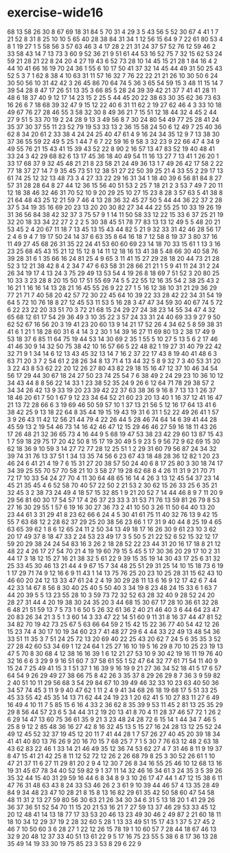 # exercise-wide16
68
13
58
26
30
8
67
69
18
31
84
5
70
31
4
29
3
5
43
56
5
52
30
67
4
41
1
7
21
52
8
31
8
25
10
10
5
65
40
28
38
84
31
34
1
12
56
15
64
9
7
22
61
80
53
4
8
1
19
27
1
5
58
56
3
57
63
46
3
4
17
28
2
21
31
24
37
57
52
76
12
59
46
2
33
58
43
14
7
13
73
3
60
9
52
36
21
9
51
61
44
53
16
52
75
7
32
15
62
53
24
59
21
28
21
22
8
24
20
4
27
19
43
6
52
73
28
10
14
45
15
21
28
1
84
16
4
2
44
10
41
66
16
19
70
24
36
1
55
6
10
17
50
41
37
32
14
45
44
49
31
50
25
43
52
5
3
7
1
62
8
38
4
10
63
31
11
57
16
32
7
76
22
22
21
21
26
10
30
50
6
24
30
50
56
10
31
42
42
3
26
45
86
70
64
74
5
36
3
65
54
59
15
3
48
11
15
14
7
39
54
28
8
47
17
26
51
13
35
3
66
85
5
28
24
39
39
42
21
37
7
41
41
28
11
48
6
18
37
40
9
12
17
14
23
15
2
25
5
44
45
20
22
38
63
30
35
62
36
73
63
16
26
6
7
18
68
39
32
47
9
15
12
22
40
6
31
11
62
2
19
27
62
46
4
3
33
10
18
49
67
76
27
28
46
55
3
58
32
30
8
49
36
21
7
15
51
12
18
44
32
4
45
2
44
27
9
51
5
33
70
19
2
24
28
9
13
3
49
56
8
7
30
24
80
54
49
77
25
28
41
24
35
37
30
37
55
11
23
52
79
19
53
33
13
2
36
15
58
24
50
6
12
49
7
25
40
36
62
8
34
20
61
2
33
38
4
24
24
25
40
47
61
4
9
16
24
34
35
12
9
7
13
38
30
37
36
55
59
22
49
5
25
1
44
7
6
7
22
59
16
9
58
3
32
23
9
22
66
47
4
34
9
49
55
76
21
15
43
41
15
39
43
52
22
8
90
2
16
57
13
47
83
52
19
40
48
41
33
24
3
42
29
68
82
6
13
17
45
36
18
40
49
54
11
16
13
27
7
13
41
1
26
20
1
33
17
68
37
9
32
45
48
21
21
8
23
58
21
24
49
36
13
1
7
49
26
42
17
58
2
22
77
18
37
27
14
7
9
35
45
73
51
12
38
51
27
22
50
39
25
21
4
33
55
2
29
17
13
61
74
25
12
32
13
48
73
3
4
27
33
22
29
16
31
34
1
18
40
39
6
56
81
84
8
27
57
31
28
28
64
8
27
44
12
36
15
56
40
51
53
2
25
7
18
21
2
3
53
7
49
7
20
11
12
18
38
46
32
46
31
70
52
10
9
20
29
25
10
27
15
23
8
28
3
57
63
5
41
38
8
21
64
48
43
25
12
21
59
7
46
4
13
28
36
32
45
27
50
5
44
44
36
22
37
2
28
37
5
34
19
35
16
69
20
23
13
20
20
30
82
27
34
44
22
55
25
10
33
19
26
19
31
36
56
84
38
42
32
37
3
75
57
9
1
14
11
50
58
33
12
22
15
33
6
37
25
21
19
32
20
18
33
34
22
27
2
2
2
5
30
38
45
51
78
77
83
13
13
12
49
5
5
48
20
21
53
45
2
4
20
67
11
18
7
13
45
13
15
43
44
82
5
21
9
32
33
31
42
46
28
56
17
2
4
6
9
4
7
19
17
50
24
14
37
6
63
35
8
64
16
18
7
12
58
8
19
37
3
80
37
16
11
49
27
45
68
26
31
35
22
24
41
53
60
60
69
23
14
18
70
33
15
61
1
13
3
16
23
25
68
45
43
15
21
12
15
12
8
14
11
12
18
16
13
41
38
5
48
66
30
40
58
76
39
28
31
6
1
35
66
16
24
81
25
4
9
65
3
11
41
15
27
29
28
18
20
44
73
21
28
52
3
12
21
38
42
8
4
2
34
7
47
6
63
58
31
28
66
21
21
1
5
9
41
11
24
31
2
24
26
34
19
17
4
13
24
3
75
29
49
13
53
54
4
19
26
8
18
69
7
51
52
3
20
80
25
10
33
3
23
28
8
20
15
50
17
51
55
69
74
5
5
22
55
12
16
35
54
2
38
25
43
2
16
21
1
16
16
14
13
28
21
16
45
55
26
9
22
27
1
5
16
12
38
10
31
21
29
36
29
77
21
71
7
40
58
20
42
57
72
30
22
45
64
10
39
22
33
28
42
22
34
31
54
19
64
5
72
10
76
18
8
27
12
45
53
11
53
5
16
28
3
47
47
34
59
30
40
67
74
5
72
6
22
23
22
20
33
51
70
3
72
21
68
15
24
29
27
24
38
23
14
55
34
47
4
32
65
68
12
61
17
54
29
36
49
3
10
35
22
3
57
24
33
31
24
40
69
33
9
27
9
50
62
52
67
16
56
20
3
19
41
23
20
60
13
9
14
21
17
52
26
4
34
62
5
8
59
38
31
41
6
1
21
1
18
28
60
31
6
4
14
3
2
30
1
14
39
16
27
11
69
80
13
2
38
17
49
9
53
18
37
6
85
11
64
75
19
44
53
14
30
69
2
35
1
55
5
10
27
5
13
5
6
2
17
46
41
46
30
9
14
32
50
75
38
42
10
16
57
66
5
22
48
82
1
19
27
31
40
79
22
42
32
71
9
1
34
14
6
12
13
43
45
32
13
14
7
16
2
37
22
17
43
8
19
40
41
48
6
3
63
71
20
3
7
2
54
61
2
28
26
34
8
13
71
4
13
44
32
5
8
9
32
7
3
40
53
31
20
3
22
43
8
53
62
22
20
12
26
27
80
43
82
29
18
15
16
47
12
37
10
46
34
54
56
17
29
44
30
67
18
24
27
50
23
74
25
54
7
6
38
49
2
24
29
23
10
36
10
12
34
43
44
8
8
56
22
14
33
1
23
38
52
35
24
9
26
6
12
64
71
78
29
38
57
2
34
34
26
42
13
9
33
19
20
23
39
42
22
37
63
38
36
9
16
8
7
13
13
1
26
37
18
46
20
61
7
50
1
67
9
12
23
34
64
52
21
60
23
20
13
40
1
16
37
12
41
16
47
21
13
72
28
66
6
3
19
69
46
50
59
57
10
1
37
13
21
56
5
12
16
17
64
13
41
6
38
42
25
9
13
18
22
64
8
35
44
19
15
19
43
19
31
6
31
1
52
22
49
26
41
1
57
3
9
26
43
11
42
12
56
21
44
79
4
22
26
44
5
28
46
74
64
14
6
39
41
44
28
45
59
13
2
19
54
46
73
14
16
42
46
47
12
15
29
46
46
27
59
16
18
11
43
26
17
26
48
21
32
36
65
73
4
16
44
9
5
68
19
47
53
38
23
42
29
60
13
87
15
43
1
7
59
18
29
75
17
20
42
50
8
15
17
19
30
49
5
9
23
5
9
56
72
9
62
69
15
30
62
18
36
9
10
59
3
14
27
72
77
28
12
25
51
1
2
29
31
60
79
56
87
24
34
32
39
74
31
76
13
37
51
1
34
13
35
74
56
6
23
67
43
18
48
28
36
12
82
1
20
23
46
24
6
41
21
4
19
7
6
15
31
27
20
38
57
50
24
40
6
8
17
25
80
3
30
18
74
17
34
39
25
55
70
57
70
58
21
10
3
58
27
19
28
62
68
8
4
26
11
31
9
21
70
71
72
17
10
33
54
24
27
70
4
11
30
64
48
65
16
14
4
26
3
13
12
45
54
37
23
14
45
21
35
45
4
6
52
58
70
40
57
22
50
2
21
53
2
30
62
15
26
33
25
6
35
21
32
45
3
2
38
73
24
49
4
18
57
15
32
85
1
9
21
20
52
7
14
44
46
8
9
7
11
20
9
29
56
81
60
30
17
54
57
17
4
26
37
23
33
3
31
53
71
76
13
59
81
26
79
8
53
27
16
30
29
55
1
57
6
19
16
30
27
36
73
2
41
10
50
3
26
11
50
64
40
13
20
23
44
61
3
31
29
41
8
23
62
66
6
24
4
5
30
41
61
75
11
40
32
76
13
9
42
15
55
7
63
68
12
2
28
62
37
29
25
20
38
56
23
66
1
17
31
9
40
44
8
25
19
4
65
63
65
39
62
1
8
6
12
65
24
11
2
50
34
13
49
18
17
16
26
30
9
61
23
10
3
62
20
17
49
37
8
18
47
33
2
24
53
23
49
17
3
5
50
5
21
22
52
6
52
15
32
12
17
59
20
29
38
24
24
54
83
16
3
26
2
18
28
52
22
23
44
31
20
16
17
18
8
21
12
48
22
4
26
17
27
54
70
21
4
19
19
60
79
15
5
45
5
17
30
36
20
29
17
10
2
31
44
17
3
18
12
15
27
16
21
38
32
5
61
22
9
39
15
35
19
14
30
43
17
25
6
31
32
25
33
45
30
46
13
21
44
4
9
67
15
7
34
48
25
51
29
31
25
14
10
15
18
73
6
19
1
17
29
71
74
9
12
16
6
9
11
43
1
14
13
75
76
25
20
23
10
25
28
31
15
62
43
10
46
60
20
24
12
13
33
47
61
24
2
4
19
30
29
28
11
13
6
16
9
12
17
42
6
7
44
42
33
14
67
8
56
8
30
40
25
40
5
50
40
3
34
19
8
23
48
24
15
33
6
1
63
7
44
20
39
5
5
13
23
55
28
10
3
59
73
72
32
52
63
28
32
40
9
28
52
24
20
28
27
31
44
4
20
19
38
30
24
35
20
3
44
68
15
30
67
17
28
10
36
61
32
28
6
48
21
51
59
13
7
5
73
1
6
50
5
26
32
61
36
2
40
21
46
40
3
6
44
64
23
47
20
83
26
34
21
3
5
1
3
60
14
3
33
47
22
14
51
60
9
11
31
8
16
37
44
47
81
52
34
82
70
19
42
73
25
67
5
63
66
64
59
2
15
42
15
22
36
77
40
54
42
12
26
15
23
74
4
30
17
10
19
34
60
23
7
41
48
27
29
6
4
44
33
22
49
13
48
54
36
33
51
11
35
3
7
51
24
25
72
13
20
69
40
22
25
43
20
62
7
24
5
6
35
35
3
52
27
28
42
60
53
34
69
1
12
24
64
1
25
27
16
10
19
5
16
29
8
70
10
25
23
19
13
47
5
70
8
30
68
4
12
38
16
16
39
1
6
12
21
27
53
10
9
30
42
19
16
11
19
76
40
32
16
6
6
3
29
9
9
16
51
60
7
37
58
61
55
1
52
47
64
32
77
61
71
54
11
40
9
15
24
7
25
49
41
15
3
1
51
37
1
16
39
9
16
19
9
21
27
36
34
52
18
41
5
17
6
57
64
54
9
26
29
49
27
38
66
75
8
42
26
3
35
37
8
29
26
29
8
7
36
3
9
59
82
2
40
51
10
11
29
56
68
3
54
29
84
67
10
39
49
46
32
33
10
23
63
40
50
36
34
57
74
45
3
11
9
9
40
47
62
1
11
2
4
9
41
34
68
26
18
19
68
17
5
51
33
25
45
33
55
42
45
35
14
13
71
62
44
24
19
23
1
20
62
41
5
10
27
83
11
27
6
49
16
49
4
10
11
7
5
85
15
6
16
4
33
2
36
62
8
35
39
9
53
11
45
2
81
13
25
35
29
29
8
56
44
57
23
6
5
34
44
31
2
19
20
13
41
8
70
4
11
28
37
46
57
72
1
26
2
6
29
14
47
13
60
75
36
61
35
9
21
3
23
48
24
28
72
6
15
14
1
44
34
7
46
5
25
8
9
12
2
85
48
36
16
27
42
8
16
32
45
13
5
15
27
16
24
28
13
12
25
52
24
49
12
45
52
32
37
19
45
12
20
11
7
41
44
28
1
7
57
26
27
40
45
20
39
18
34
41
41
40
80
13
76
26
9
20
16
70
15
7
68
25
7
7
1
5
30
7
76
63
12
48
2
63
18
43
62
83
22
46
1
33
14
21
46
49
35
12
36
74
53
62
27
4
7
31
46
8
11
9
19
37
8
47
15
41
21
42
25
8
11
12
52
72
12
26
2
26
68
79
8
25
3
30
52
26
61
1
10
47
21
37
11
6
27
11
29
81
20
2
9
4
12
30
7
26
8
34
16
55
25
46
10
12
68
13
16
19
31
45
67
78
34
40
52
59
82
9
1
37
11
14
32
46
16
34
61
3
24
35
3
5
39
26
35
32
44
15
40
31
29
59
16
44
6
8
34
8
9
3
10
26
17
47
44
1
47
12
15
38
6
11
47
76
31
48
63
43
8
24
33
53
46
26
2
3
61
9
10
39
44
46
57
4
13
35
28
49
84
9
34
48
23
47
10
28
21
8
15
8
13
16
82
29
61
35
42
50
58
60
47
54
58
48
11
31
2
13
27
59
80
56
30
63
21
26
34
30
34
6
31
5
13
18
20
1
41
29
26
36
37
36
51
52
54
70
11
15
20
21
53
16
21
7
27
59
13
37
46
29
53
33
45
12
20
12
48
41
14
13
18
77
17
33
53
20
46
13
23
49
30
46
2
49
87
2
21
60
18
11
18
10
34
12
29
37
19
2
28
32
60
5
28
1
13
33
49
51
15
17
43
1
37
5
27
45
2
46
7
10
50
60
3
6
28
27
1
22
12
26
15
78
19
1
10
60
57
7
28
44
18
67
46
13
32
9
20
48
12
37
33
40
51
13
61
22
9
5
17
16
75
23
55
5
38
6
8
17
36
13
28
35
49
14
19
33
30
19
75
85
23
3
53
8
29
6
22
9
